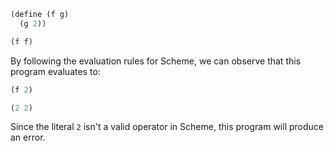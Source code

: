 ```scm
(define (f g)
  (g 2))

(f f)
```

By following the evaluation rules for Scheme, we can observe that this program evaluates to:

```scm
(f 2)
```

```scm
(2 2)
```

Since the literal `2` isn't a valid operator in Scheme, this program will produce an error.

